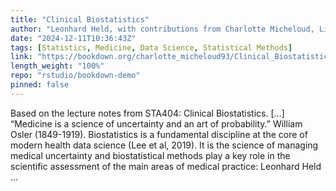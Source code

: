 ```yaml
---
title: "Clinical Biostatistics"
author: "Leonhard Held, with contributions from Charlotte Micheloud, Lisa Hofer, Stefanie von Felten, Samuel Pawel"
date: "2024-12-11T10:36:43Z"
tags: [Statistics, Medicine, Data Science, Statistical Methods]
link: "https://bookdown.org/charlotte_micheloud93/Clinical_Biostatistics/"
length_weight: "100%"
repo: "rstudio/bookdown-demo"
pinned: false
---
```


Based on the lecture notes from STA404: Clinical Biostatistics. [...] “Medicine is a science of uncertainty and an art of probability.” William Osler (1849-1919). Biostatistics is a fundamental discipline at the core of modern health
data science (Lee et al, 2019). It is the science of
managing medical uncertainty and biostatistical methods play a key
role in the scientific assessment of the main areas of medical
practice: Leonhard Held ...
